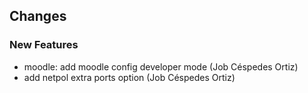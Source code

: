 ## Changes

### New Features

* moodle: add moodle config developer mode (Job Céspedes Ortiz)
* add netpol extra ports option (Job Céspedes Ortiz)
